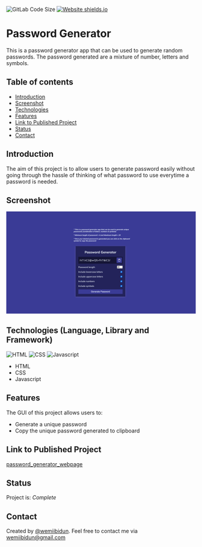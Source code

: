 ![GitLab Code Size](https://img.shields.io/github/languages/code-size/wemiibidun/password_generator)
[![Website shields.io](https://img.shields.io/website-up-down-green-red/http/shields.io.svg)](http://shields.io/)


# Password Generator
This is a password generator app that can be used to generate random passwords. The password generated are a mixture of number, letters and symbols.


## Table of contents
* [Introduction](#introduction)
* [Screenshot](#screenshot)
* [Technologies](#technologies-language-library-and-framework)
* [Features](#features)
* [Link to Published Project](#link-to-published-portfolio)
* [Status](#status)
* [Contact](#contact)


## Introduction
The aim of this project is to allow users to generate password easily without going through the hassle of thinking of what password to use everytime a password is needed. 

## Screenshot
![Sample image](https://github.com/wemiibidun/password_generator/blob/main/password_generator_screenshot.png)

## Technologies (Language, Library and Framework)
![HTML](https://img.shields.io/badge/HTML-239120?style=for-the-badge&logo=html5&logoColor=white)
![CSS](https://img.shields.io/badge/CSS-239120?&style=for-the-badge&logo=css3&logoColor=white)
![Javascript](https://img.shields.io/badge/Javascript-20232A?style=for-the-badge&logo=javascript&logoColor=61DAFB)

* HTML
* CSS
* Javascript

## Features
The GUI of this project allows users to:
* Generate a unique password
* Copy the unique password generated to clipboard

## Link to Published Project
[password_generator_webpage](https://wemiibidun.github.io/password_generator/)

## Status
Project is: _Complete_

## Contact
Created by [@wemiibidun](https://twitter.com/wemiibidun/). Feel free to contact me via wemiibidun@gmail.com
